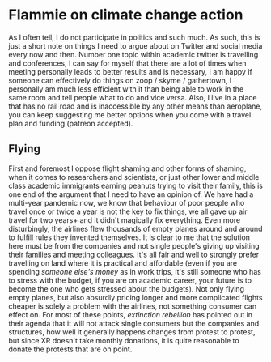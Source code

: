# Flammie on climate change action

As I often tell, I do not participate in politics and such much. As such, this
is just a short note on things I need to argue about on Twitter and social media
every now and then. Number one topic within academic twitter is travelling and
conferences, I can say for myself that there are a lot of times when meeting
personally leads to better results and is necessary, I am happy if someone can
effectively do things on zoop / skyme / gathertown, I personally am much less
efficient with it than being able to work in the same room and tell people what
to do and vice versa. Also, I live in a place that has no rail road and is
inaccessible by any other means than aeroplane, you can keep suggesting me
better options when you come with a travel plan and funding (patreon accepted).

## Flying

First and foremost I oppose flight shaming and other forms of shaming, when it
comes to researchers and scientists, or just other lower and middle class
academic immigrants earning peanuts trying to visit their family, this is one
end of the argument that I need to have an opinion of. We have had a multi-year
pandemic now, we know that behaviour of poor people who travel once or twice a
year is not the key to fix things, we all gave up air travel for two years+ and
it didn't magically fix everything. Even more disturbingly, the airlines flew
thousands of empty planes around and around to fulfill rules they invented
themselves. It is clear to me that the solution here must be from the companies
and not single people's giving up visiting their families and meeting
colleagues. It's all fair and well to strongly prefer travelling on land where
it is practical and affordable (even if you are spending *someone else's money*
as in work trips, it's still someone who has to stress with the budget, if you
are on academic career, your future is to become the one who gets stressed about
the budgets). Not only flying empty planes, but also absurdly pricing longer and
more complicated flights cheaper is solely a problem with the airlines, not
something consumer can effect on. For most of these points, *extinction
rebellion* has pointed out in their agenda that it will not attack single
consumers but the companies and structures, how well it generally happens
changes from protest to protest, but since XR doesn't take monthly donations, it
is quite reasonable to donate the protests that are on point.

